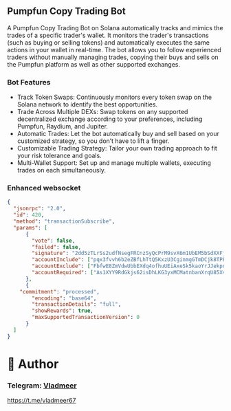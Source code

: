 ## Pumpfun Copy Trading Bot

A Pumpfun Copy Trading Bot on Solana automatically tracks and mimics the trades of a specific trader's wallet. It monitors the trader's transactions (such as buying or selling tokens) and automatically executes the same actions in your wallet in real-time. The bot allows you to follow experienced traders without manually managing trades, copying their buys and sells on the Pumpfun platform as well as other supported exchanges.

### Bot Features
- Track Token Swaps: Continuously monitors every token swap on the Solana network to identify the best opportunities.
- Trade Across Multiple DEXs: Swap tokens on any supported decentralized exchange according to your preferences, including Pumpfun, Raydium, and Jupiter.
- Automatic Trades: Let the bot automatically buy and sell based on your customized strategy, so you don’t have to lift a finger.
- Customizable Trading Strategy: Tailor your own trading approach to fit your risk tolerance and goals.
- Multi-Wallet Support: Set up and manage multiple wallets, executing trades on each simultaneously.

### Enhanced websocket

```json
{
  "jsonrpc": "2.0",
  "id": 420,
  "method": "transactionSubscribe",
  "params": [
      {
        "vote": false,
        "failed": false,
        "signature": "2dd5zTLrSs2udfNsegFRCnzSyQcPrM9svX6m1UbEM5bSdXXFj3XpqaodtKarLYFP2mTVUsV27sRDdZCgcKhjeD9S",
        "accountInclude": ["pqx3fvvh6b2eZBfLhTtQ5KxzU3CginmgGTmDCjk8TPP"],
        "accountExclude": ["FbfwE8ZmVdwUbbEXdq4ofhuUEiAxeSk5kaoYrJJekpnZ"],
        "accountRequired": ["As1XYY9RdGkjs62isDhLKG3yxMCMatnbanXrqU85XvXW"]
      },
      {
	"commitment": "processed",
    	"encoding": "base64",
    	"transactionDetails": "full",
    	"showRewards": true,
    	"maxSupportedTransactionVersion": 0
      }
  ]
}
```

# 👤 Author
### Telegram: [Vladmeer](https://t.me/vladmeer67)   
https://t.me/vladmeer67
